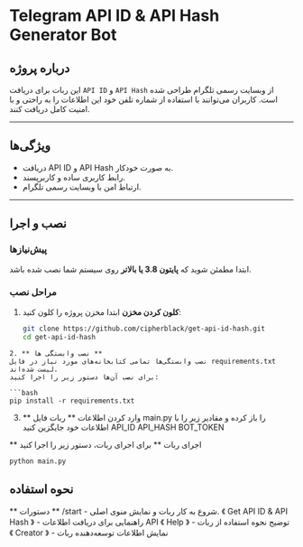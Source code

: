 # Telegram API ID & API Hash Generator Bot

## درباره پروژه
این ربات برای دریافت `API ID` و `API Hash` از وبسایت رسمی تلگرام طراحی شده است. کاربران می‌توانند با استفاده از شماره تلفن خود این اطلاعات را به راحتی و با امنیت کامل دریافت کنند.

---

## ویژگی‌ها
- دریافت API ID و API Hash به صورت خودکار.
- رابط کاربری ساده و کاربرپسند.
- ارتباط امن با وبسایت رسمی تلگرام.

---

## نصب و اجرا

### پیش‌نیازها
ابتدا مطمئن شوید که **پایتون 3.8 یا بالاتر** روی سیستم شما نصب شده باشد.

### مراحل نصب

1. **کلون کردن مخزن**
   ابتدا مخزن پروژه را کلون کنید:
   ```bash
   git clone https://github.com/cipherblack/get-api-id-hash.git
   cd get-api-id-hash
```
2. ** نصب وابستگی ها **
نصب وابستگی‌ها تمامی کتابخانه‌های مورد نیاز در فایل requirements.txt لیست شده‌اند.
برای نصب آن‌ها دستور زیر را اجرا کنید:

```bash
pip install -r requirements.txt
```

3. ** وارد کردن اطلاعات **
ربات فایل main.py را باز کرده و مقادیر زیر را با اطلاعات خود جایگزین کنید
API_ID
API_HASH
BOT_TOKEN

** اجرای ربات **
برای اجرای ربات، دستور زیر را اجرا کنید
```bash
python main.py
```



## نحوه استفاده

** دستورات **
/start - شروع به کار ربات و نمایش منوی اصلی.
《 Get API ID & API Hash 》 - راهنمایی برای دریافت اطلاعات API
《 Help 》 - توضیح نحوه استفاده از ربات
《 Creator 》 - نمایش اطلاعات توسعه‌دهنده ربات



